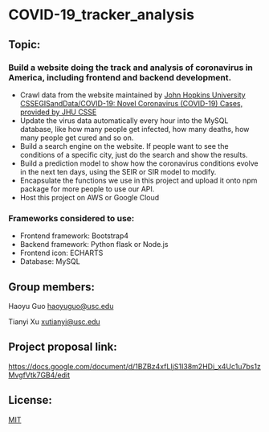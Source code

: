 # COVID-19_tracker\_analysis

## Topic: 
### Build a website doing the track and analysis of coronavirus in America, including frontend and backend development.
* Crawl data from the website maintained by [John Hopkins University CSSEGISandData/COVID-19: Novel Coronavirus (COVID-19) Cases, provided by JHU CSSE](https://github.com/CSSEGISandData/COVID-19)
* Update the virus data automatically every hour into the MySQL database, like how many people get infected, how many deaths, how many people get cured and so on.
* Build a search engine on the website. If people want to see the conditions of a specific city, just do the search and show the results.
* Build a prediction model to show how the coronavirus conditions evolve in the next ten days, using the SEIR or SIR model to modify.
* Encapsulate the functions we use in this project and upload it onto npm package for more people to use our API.
* Host this project on AWS or Google Cloud

### Frameworks considered to use: 
* Frontend framework: Bootstrap4
* Backend framework: Python flask or Node.js
* Frontend icon: ECHARTS
* Database: MySQL

## Group members:
Haoyu Guo   haoyuguo@usc.edu

Tianyi Xu   xutianyi@usc.edu 

## Project proposal link:
https://docs.google.com/document/d/1BZBz4xfLIjS1I38m2HDi_x4Uc1u7bs1zMvgfVtk7GB4/edit

## License:
[MIT](https://choosealicense.com/licenses/mit/)